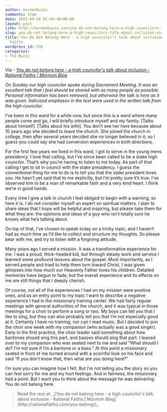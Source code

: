 ```yaml
---
author: mormonbuzzz
comments: true
date: 2015-04-26 01:40:48+00:00
layout: post
link: http://mormonbuzzz.com/you-do-not-belong-here-a-high-councilors-talk-about-inclusion-via-rational-faiths/
slug: you-do-not-belong-here-a-high-councilors-talk-about-inclusion-via-rational-faiths
title: You Do Not Belong Here - a high councilor's talk about inclusion via - Rational
  Faiths
wordpress_id: 530
categories:
- The Buzzz
---
```


Via - _[You do not belong here - a high councilor's talk about inclusion - Rational Faiths | Mormon Blog](http://rationalfaiths.com/you-belong/)_




_On Sunday our high councilor spoke during Sacrament Meeting. It was an excellent talk that I feel should be shared with as many people as possible. Personal information has been removed, but otherwise the talk is here as it was given. Italicized emphases in the text were used in the written talk from the high councilor._




I’ve been in this ward for a while now, but since this is a ward where many people come and go, I will briefly introduce myself and my family. [Talks about himself]. [Talks about his wife]. You don’t see her here because about 10 years ago she decided to leave the church. She joined the church in college, then after several years decided she no longer believed in it; so I guess you could say she had conversion experiences in both directions.




For the first few years we lived in this ward, I got to serve in the young mens presidency. I love that calling, but I’ve since been called to be a stake high councilor. That’s why you’re having to listen to me today. As part of that calling I get to sit in council with the stake presidency. I guess the conventional thing for me to do is to tell you that the stake president loves you. He hasn’t yet said that to me explicitly, but I’m pretty sure it’s true. I’ve observed him to be a man of remarkable faith and a very kind heart. I think we’re in good hands.




Every time I give a talk in church I feel obliged to begin with a warning, so here it is. I do not consider myself an expert on spiritual matters. I plan to share ideas that I hope will be helpful and inspiring, but please take them for what they are: the opinions and ideas of a guy who isn’t totally sure he knows what he’s talking about.




On top of that, I’ve chosen to speak today on a tricky topic, and I haven’t had as much time as I’d like to collect and structure my thoughts. So please bear with me, and try to listen with a forgiving attitude.




Many years ago I served a mission. It was a transformative experience for me. I was a proud, thick-headed kid, but through steady work and service I learned some profound lessons about the gospel. Most importantly, as I served people and tried to help them turn toward Christ, I was given glimpses into how much our Heavenly Father loves his children. Detailed memories have begun to fade, but the overall experience and its effects on me are still things that I deeply cherish.




Of course, not all of the experiences I had on my mission were positive ones, and as an entry point to my topic I want to describe a negative experience I had in the missionary training center. We had fairly regular meetings with general authorities of the church, and it was typical in those meetings for a choir to perform a song or two. My boys can tell you that I like to sing, but they can also probably tell you that I’m not especially good at it. Certainly I have no training, nor can I read music. But I decided to join the choir one week with my companion (who actually was a good singer). Early in the first practice, the choir leader said something about how baritones should sing this part, and basses should sing that part. I leaned over to my companion who was seated next to me and said “What should I do? I’m not sure if I’m a baritone or a bass.” At this point a missionary seated in front of me turned around with a scornful look on his face and said “If you don’t know that, then what are you doing here?”




I’m sure you can imagine how I felt. But I’m not telling you the story so you can feel sorry for me and my hurt feelings. And in fairness, the missionary had a point. But I want you to think about the message he was delivering: You do not belong here.





<blockquote>Read the rest at: _[You do not belong here - a high councilor's talk about inclusion - Rational Faiths | Mormon Blog](http://rationalfaiths.com/you-belong/)_</blockquote>
